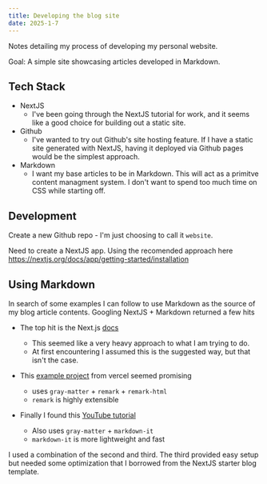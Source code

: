 ```yaml
---
title: Developing the blog site
date: 2025-1-7
---
```

Notes detailing my process of developing my personal website.

Goal: A simple site showcasing articles developed in Markdown.

## Tech Stack
- NextJS
    - I've been going through the NextJS tutorial for work, and it seems like a good choice for building out a static site.
- Github
    - I've wanted to try out Github's site hosting feature. If I have a static site generated with NextJS, having it deployed via Github pages would be the simplest approach.
- Markdown
    - I want my base articles to be in Markdown. This will act as a primitve content managment system. I don't want to spend too much time on CSS while starting off.

## Development
Create a new Github repo - I'm just choosing to call it `website`.

Need to create a NextJS app. Using the recomended approach here https://nextjs.org/docs/app/getting-started/installation

## Using Markdown

In search of some examples I can follow to use Markdown as the source of my blog article contents. Googling NextJS + Markdown returned a few hits

* The top hit is the Next.js [docs](https://nextjs.org/docs/app/building-your-application/configuring/mdx)
    * This seemed like a very heavy approach to what I am trying to do. 
    * At first encountering I assumed this is the suggested way, but that isn't the case.

* This [example project](https://vercel.com/templates/next.js/blog-starter-kit) from vercel seemed promising
    * uses `gray-matter` + `remark` + `remark-html`
    * `remark` is highly extensible

* Finally I found this [YouTube tutorial](https://www.youtube.com/watch?v=lcqT5N7Lphg)
    * Also uses `gray-matter` + `markdown-it`
    * `markdown-it` is more lightweight and fast

I used a combination of the second and third. The third provided easy setup but needed some optimization that I borrowed from the NextJS starter blog template.
